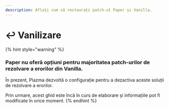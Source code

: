 ```yaml
---
description: Aflați cum să restaurați patch-ul Paper și Vanilla.
---
```


# ↩️ Vanilizare

{% hint style="warning" %}

### Paper nu oferă opțiuni pentru majoritatea patch-urilor de rezolvare a erorilor din Vanilla.

În prezent, Plazma dezvoltă o configurație pentru a dezactiva aceste soluții de rezolvare a erorilor.

Prin urmare, acest ghid este încă în curs de elaborare și informațiile pot fi modificate în orice moment.
{% endhint %}
